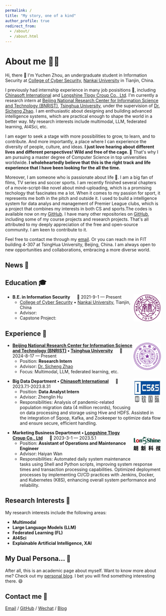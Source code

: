 ```yaml
---
permalink: /
title: "My story, one of a kind"
author_profile: true
redirect_from: 
  - /about/
  - /about.html
---
```




About me 👨‍💻
======
Hi, there 👋
I'm Yuchen Zhou, an undergraduate student in Information Security at [College of Cyber Security](https://encyber.nankai.edu.cn/), [Nankai University](https://en.nankai.edu.cn/) in Tianjin, China. 

I previously had internship experience in many job posisitions 💼, including [Chinasoft International](https://www.chinasofti.com/en/) and [Longshine Tlogy Croup Co., Ltd](https://en.longshine.com/). I'm currently a research intern at [Beijing National Research Center for Information Science and Technology (BNRIST)](https://www.bnrist.tsinghua.edu.cn/bnristen/), [Tsinghua University](https://www.tsinghua.edu.cn/en/), under the supervision of [Dr. Sicheng Zhao](https://sites.google.com/view/schzhao). I am enthusiastic about designing and building advanced intelligence systems, which are practical enough to shape the world in a better way. My research interests include multimodal, LLM, federated learning, AI4Sci, etc.

I am eager to seek a stage with more possibilities to grow, to learn, and to contribute. And more importantly, a place where I can experience the diversity of people, culture, and ideas. **I just love hearing about different lives and different perspectives! Wild and free of the cage. 👐** That's why I am pursuing a master degree of Computer Science in top universities worldwide. **I wholeheartedly believe that this is the right track and life experience that I have been looking for the all the time.**

Moreover, I am someone who is passionate about life 🤹. I am a big fan of films, TV series and soccer sports. I am recently finished several chapters of a movie-script-like novel about mind-uploading, which is a promising techology that fascinates me a lot. When it comes to my passion for sport, it represents me both in the pitch and outside it. I used to build a intelligence system for data analys and management of Premier League clubs, which is a project that combines my interests in both CS and sports.The codes is available now on my [GitHub](https://github.com/ErwinZhou/DatabaseSystem2022). I have many other repositories on [GitHub](https://github.com/ErwinZhou), including some of my course projects and research projects. That's all attributed to my deeply appreciation of the free and open-source community. I am keen to contribute to it.

Feel free to contact me through my [email](mailto:erwinzhou10@gmail.com). Or you can reach me in FIT building 4-307 at TsingHua University, Beijing, China. I am always open to new opportunities and collaborations, embracing a more diverse world. 


News 🎉
------


Education 🎓
------  
<img align="right" width="88" src="../images/Nankai.png" />

- **B.E. in Information Security** &emsp; 📌 2021-9-1 — Present
  - [College of Cyber Security](https://encyber.nankai.edu.cn/) • [Nankai University](https://en.nankai.edu.cn/), Tianjin, China
  - Advisor: 
  - Capstone Project: 


Experience 💼
------
<img align="right" width="88" src="../images/TsingHua.png" />

- **[Beijing National Research Center for Information Science and Technology (BNRIST)](https://www.bnrist.tsinghua.edu.cn/bnristen/) • [Tsinghua University](https://www.tsinghua.edu.cn/en/)** &emsp; 📌 2024-8-17 — Present
  - Position: **Research Intern**
  - Advisor: [Dr. Sicheng Zhao](https://sites.google.com/view/schzhao)
  - Focus: Multimodal, LLM, federated learning, etc.

<img align="right" width="88" src="../images/Chinasoft.png" />

- **Big Data Department • [Chinasoft International](https://www.chinasofti.com/en/)** &emsp; 📌 2023.7.1-2023.8.31
  - Position: **Data Analyst Intern**
  - Advisor: Zhenglin Hu
  - Responsibilities: Analysis of pandemic-related population migration data (4 million records), focusing on data processing and storage using Hive and HDFS. Assisted in the integration of Sqoop, Kafka, and Zookeeper to optimize data flow and ensure secure, efficient handling.

<img align="right" width="88" src="../images/LongShine.png" />

- **Marketing Business Department • [Longshine Tlogy Croup Co., Ltd](https://en.longshine.com/)** &emsp; 📌 2023-3-1 — 2023.5.1
  - Position: **Assistant of Operations and Maintenance Engineer**
  - Advisor: Haiyan Wan
  - Responsibilities: Automated daily system maintenance tasks using Shell and Python scripts, improving system response times and transaction processing capabilities. Optimized deployment processes by implementing CI/CD practices with Jenkins, Docker, and Kubernetes (K8S), enhancing overall system performance and reliability.


Research Interests 🔬
------
My research interests include the following areas:

* **Multimodal**
* **Large Language Models (LLM)**
* **Federated Learning (FL)**
* **AI4Sci**
* **Explainable Artificial Intelligence, XAI**

My Dual Persona... 🎇
------
After all, this is an academic page about myself. Want to know more about me? Check out my [personal blog](https://raw.githubusercontent.com/ErwinZhou/pics_home/main/others/issues/not_available.jpg).
I bet you will find something interesting there. 😄


Contact me 📧
------
[Email](mailto:erwinzhou10@gmail.com) / [GitHub](https://github.com/ErwinZhou) / [Wechat](https://raw.githubusercontent.com/ErwinZhou/pics_home/main/social_media/WeChat.jpg) / [Blog](https://raw.githubusercontent.com/ErwinZhou/pics_home/main/others/issues/not_available.jpg)


